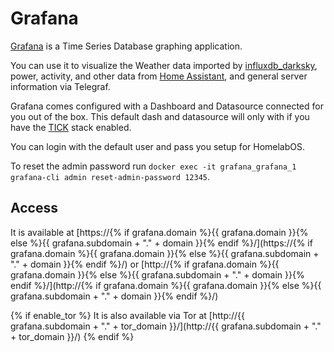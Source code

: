 # Grafana

[Grafana](https://grafana.com/) is a Time Series Database graphing application.

You can use it to visualize the Weather data imported by [influxdb_darksky](software/influxdb_darksky),
power, activity, and other data from [Home Assistant](software/homeassistant), and general server
information via Telegraf.

Grafana comes configured with a Dashboard and Datasource connected for you out of the box. This default
dash and datasource will only with if you have the [TICK](software/tick) stack enabled.

You can login with the default user and pass you setup for HomelabOS.

To reset the admin password run `docker exec -it grafana_grafana_1 grafana-cli admin reset-admin-password 12345`.

## Access

It is available at [https://{% if grafana.domain %}{{ grafana.domain }}{% else %}{{ grafana.subdomain + "." + domain }}{% endif %}/](https://{% if grafana.domain %}{{ grafana.domain }}{% else %}{{ grafana.subdomain + "." + domain }}{% endif %}/) or [http://{% if grafana.domain %}{{ grafana.domain }}{% else %}{{ grafana.subdomain + "." + domain }}{% endif %}/](http://{% if grafana.domain %}{{ grafana.domain }}{% else %}{{ grafana.subdomain + "." + domain }}{% endif %}/)

{% if enable_tor %}
It is also available via Tor at [http://{{ grafana.subdomain + "." + tor_domain }}/](http://{{ grafana.subdomain + "." + tor_domain }}/)
{% endif %}
